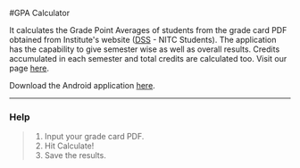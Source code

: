 #GPA Calculator

It calculates the Grade Point Averages of students from the grade card PDF obtained from Institute's website ([DSS](http://dss.nitc.ac.in) - NITC Students). The application has the capability to give semester wise as well as overall results. Credits accumulated in each semester and total credits are calculated too. Visit our page [here](http://www.amazecreationz.in/application/GPACalculator).

Download the Android application [here](https://play.google.com/store/apps/details?id=com.kkroo.dheeraj.nitcgpa).
***
### Help

> 1. Input your grade card PDF.
> 2. Hit Calculate!
> 3. Save the results.
